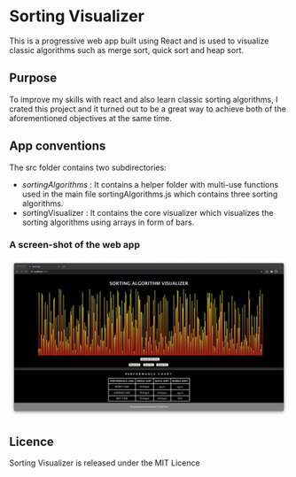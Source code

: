# Sorting Visualizer

This is a progressive web app built using React and is used to visualize classic algorithms such as merge sort, quick sort and heap sort.

  

## Purpose

To improve my skills with react and also learn classic sorting algorithms, I crated this project and it turned out to be a great way to achieve both of the aforementioned objectives at the same time.

  

## App conventions

The src folder contains two subdirectories:

 - *sortingAlgorithms* : It contains a helper folder with multi-use functions used in the main file sortingAlgorithms.js which contains three sorting algorithms.
 - sortingVisualizer : It contains the core visualizer which visualizes the sorting algorithms using arrays in form of bars.




### A screen-shot of the web app 
![A screenshot of the app](https://github.com/vishaljha2121/Sorting-visualizer/blob/main/Screenshot%202021-03-06%20at%206.07.33%20PM.png)

## Licence
Sorting Visualizer is released under the MIT Licence
